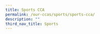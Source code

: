 ```yaml
---
title: Sports CCA
permalink: /our-ccas/sports/sports-cca/
description: ""
third_nav_title: Sports
---
```

